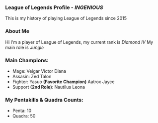 ### League of Legends Profile - _INGENIOUS_
This is my history of playing League of Legends since 2015
### About Me
Hi I'm a player of League of Legends, my current rank is _Diamond IV_
My main role is _Jungle_
### Main Champions:
- Mage: Veigar
        Victor
        Diana
- Assasin:  Zed
            Talon
- Fighter:  Yasuo **(Favorite Champion)**
            Aatrox
            Jayce
- Support **(2nd Role)**: Nautilus
                          Leona
### My Pentakills & Quadra Counts:
- Penta:  10
- Quadra: 50

